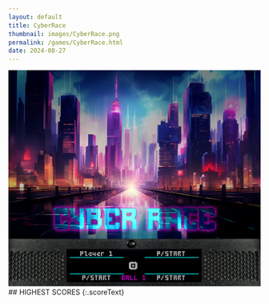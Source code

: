 ```yaml
---
layout: default
title: CyberRace
thumbnail: images/CyberRace.png
permalink: /games/CyberRace.html
date: 2024-08-27
---
```


<img src="../images/CyberRace.png" class="gameThumbnail img-fluid mx-auto align-middle">
## HIGHEST SCORES
{:.scoreText}

